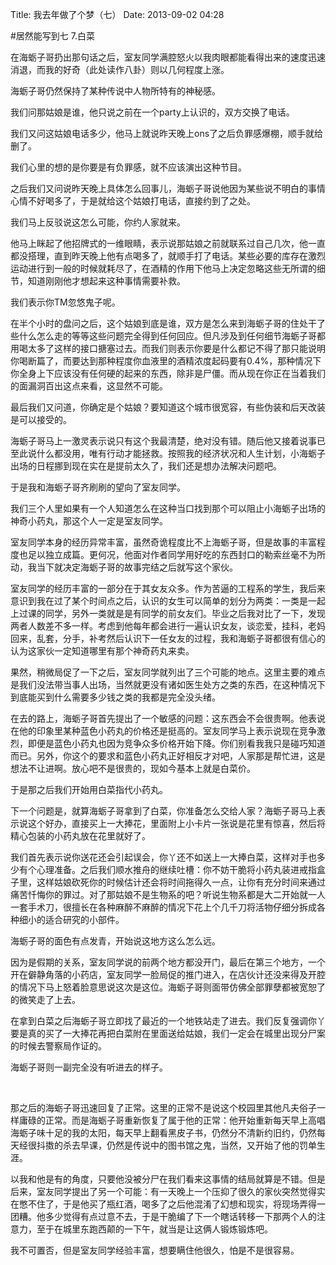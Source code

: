 Title: 我去年做了个梦（七）
Date: 2013-09-02 04:28 

#居然能写到七
7.白菜

在海蛎子哥扔出那句话之后，室友同学满腔怒火以我肉眼都能看得出来的速度迅速消退，而我的好奇（此处读作八卦）则以几何程度上涨。

海蛎子哥仍然保持了某种传说中人物所特有的神秘感。

我们问那姑娘是谁，他只说之前在一个party上认识的，双方交换了电话。

我们又问这姑娘电话多少，他马上就说昨天晚上ons了之后负罪感爆棚，顺手就给删了。

我们心里的想的是你要是有负罪感，就不应该演出这种节目。

之后我们又问说昨天晚上具体怎么回事儿，海蛎子哥说他因为某些说不明白的事情心情不好喝多了，于是就给这个姑娘打电话，直接约到了之处。

我们马上反驳说这怎么可能，你约人家就来。

他马上眯起了他招牌式的一维眼睛，表示说那姑娘之前就联系过自己几次，他一直都没搭理，直到昨天晚上他有点喝多了，就顺手打了电话。某些必要的库存在激烈运动进行到一般的时候就耗尽了，在酒精的作用下他马上决定忽略这些无所谓的细节，知道刚刚他才想起来这种事情需要补救。

我们表示你TM忽悠鬼子呢。

在半个小时的盘问之后，这个姑娘到底是谁，双方是怎么来到海蛎子哥的住处干了些什么怎么走的等等这些问题完全得到任何回应。但凡涉及到任何细节海蛎子哥都用喝太多了这样的接口搪塞过去。而我们则表示你要是什么都记不得了那只能说明你喝断篇了，而要达到那种程度你血液里的酒精浓度起码要有0.4%，那种情况下你全身上下应该没有任何硬的起来的东西，除非是尸僵。而从现在你正在当着我们的面漏洞百出这点来看，这显然不可能。

最后我们又问道，你确定是个姑娘？要知道这个城市很宽容，有些伪装和后天改装是可以接受的。

海蛎子哥马上一激灵表示说只有这个我最清楚，绝对没有错。随后他又接着说事已至此说什么都没用，唯有行动才能拯救。按照我的经济状况和人生计划，小海蛎子出场的日程挪到现在实在是提前太久了，我们还是想办法解决问题吧。

于是我和海蛎子哥齐刷刷的望向了室友同学。

我们三个人里如果有一个人知道怎么在这种当口找到那个可以阻止小海蛎子出场的神奇小药丸，那这个人一定是室友同学。

室友同学本身的经历异常丰富，虽然奇诡程度比不上海蛎子哥，但是故事的丰富程度也足以独立成篇。更何况，他面对作者同学用好吃的东西封口的勒索丝毫不为所动，我当下就决定海蛎子哥的故事完结之后就写这个家伙。

室友同学的经历丰富的一部分在于其女友众多。作为苦逼的工程系的学生，我后来意识到我在过了某个时间点之后，认识的女生可以简单的划分为两类：一类是一起上过课的同学，另外一类就是是有同学的前女友们。毕业之后我对比了一下，发现两者人数差不多一样。考虑到他每年都会进行一遍认识女友，谈恋爱，挂科，老妈回来，乱套，分手，补考然后认识下一任女友的过程，我和海蛎子哥都很有信心的认为这家伙一定知道哪里有那个神奇药丸来卖。

果然，稍微局促了一下之后，室友同学就列出了三个可能的地点。这里主要的难点是我们没法带当事人出场，当然就更没有诸如医生处方之类的东西，在这种情况下到底能买到什么需要多少钱之类的我都是完全没头绪。

在去的路上，海蛎子哥首先提出了一个敏感的问题：这东西会不会很贵啊。他表说在他的印象里某种蓝色小药丸的价格还是挺高的。室友同学马上表示说现在竞争激烈，即便是蓝色小药丸也因为竞争众多价格开始下降。你们别看我我只是碰巧知道而已。另外，你这个的要求和蓝色小药丸正好相反才对吧，人家那是帮忙进，这是想法不让进啊。放心吧不是很贵的，现如今基本上就是白菜价。

于是那之后我们开始用白菜指代小药丸。

下一个问题是，就算海蛎子哥拿到了白菜，你准备怎么交给人家？海蛎子哥马上表示说这个好办，直接买上一大捧花，里面附上小卡片一张说是花里有惊喜，然后将精心包装的小药丸放在花里就好了。

我们首先表示说你送花还会引起误会，你丫还不如送上一大捧白菜，这样对手也多少有个心理准备。之后我们顺水推舟的继续吐槽：你不妨干脆将小药丸装进戒指盒子里，这样姑娘砍死你的时候估计还会将时间拖得久一点，让你有充分时间来通过痛苦忏悔你的罪过。对了那姑娘不是生物系的吧？听说生物系都是大二开始就一人一套手术刀，很擅长在各种麻醉不麻醉的情况下花上个几千刀将活物仔细分拆成各种细小的适合研究的小部件。

海蛎子哥的面色有点发青，开始说这地方这么怎么远。

因为是假期的关系，室友同学说的前两个地方都没开门，最后在第三个地方，一个开在僻静角落的小药店，室友同学一脸局促的推门进入，在店伙计还没来得及开腔的情况下马上怒着脸意思说这次是这位。海蛎子哥则面带仿佛全部罪孽都被宽恕了的微笑走了上去。

在拿到白菜之后海蛎子哥立即找了最近的一个地铁站走了进去。我们反复强调你丫要是真的买了一大捧花再把白菜附在里面送给姑娘，我们一定会在城里出现分尸案的时候去警察局作证的。

海蛎子哥则一副完全没有听进去的样子。

</br>

那之后的海蛎子哥迅速回复了正常。这里的正常不是说这个校园里其他凡夫俗子一样庸碌的正常。而是海蛎子哥重新恢复了属于他的正常：他开始重新每天早上高唱海蛎子味十足的我的太阳，每天早上翻看黑皮子书，仍然分不清新约旧约，仍然每天经很抖擞的杀去早课，仍然是传说中的图书馆之鬼，当然，又开始了他的罚单生涯。

以我和他是有的角度，只要他没被分尸在我们看来这事情的结局就算是不错。但是后来，室友同学提出了另一个可能：有一天晚上一个压抑了很久的家伙突然觉得实在憋不住了，于是他买了瓶红酒，喝多了之后他混淆了幻想和现实，将现场弄得一团糟。他多少觉得有点过意不去，于是干脆编了下一个瞎话转移一下那两个人的注意力，至于在城里东跑西颠的一下午，就当是让这俩人锻炼锻炼吧。

我不可置否，但是室友同学经验丰富，想要瞒住他很久，怕是不是很容易。

